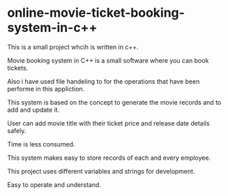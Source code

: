 # online-movie-ticket-booking-system-in-c++
  
This is a small project whcih is written in c++.

Movie booking system in C++ is a small software where you can book tickets.

Also i have used file handeling to for the operations that have been performe in this appliction.

This system is based on the concept to generate the movie records and to add and update it.

User can add movie title with their ticket price and release date details safely.

Time is less consumed.

This system makes easy to store records of each and every employee.

This project uses different variables and strings for development.

Easy to operate and understand.
